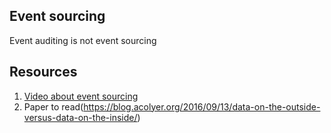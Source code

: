 ## Event sourcing
Event auditing is not event sourcing


## Resources
1. [Video about event sourcing](https://blog.acolyer.org/2016/09/13/data-on-the-outside-versus-data-on-the-inside/)
2. Paper to read(https://blog.acolyer.org/2016/09/13/data-on-the-outside-versus-data-on-the-inside/)

